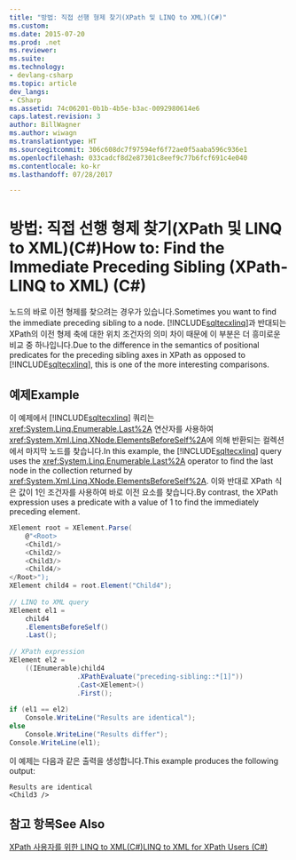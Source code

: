 ```yaml
---
title: "방법: 직접 선행 형제 찾기(XPath 및 LINQ to XML)(C#)"
ms.custom: 
ms.date: 2015-07-20
ms.prod: .net
ms.reviewer: 
ms.suite: 
ms.technology:
- devlang-csharp
ms.topic: article
dev_langs:
- CSharp
ms.assetid: 74c06201-0b1b-4b5e-b3ac-0092980614e6
caps.latest.revision: 3
author: BillWagner
ms.author: wiwagn
ms.translationtype: HT
ms.sourcegitcommit: 306c608dc7f97594ef6f72ae0f5aaba596c936e1
ms.openlocfilehash: 033cadcf8d2e87301c8eef9c77b6fcf691c4e040
ms.contentlocale: ko-kr
ms.lasthandoff: 07/28/2017

---
```

# <a name="how-to-find-the-immediate-preceding-sibling-xpath-linq-to-xml-c"></a><span data-ttu-id="7876a-102">방법: 직접 선행 형제 찾기(XPath 및 LINQ to XML)(C#)</span><span class="sxs-lookup"><span data-stu-id="7876a-102">How to: Find the Immediate Preceding Sibling (XPath-LINQ to XML) (C#)</span></span>
<span data-ttu-id="7876a-103">노드의 바로 이전 형제를 찾으려는 경우가 있습니다.</span><span class="sxs-lookup"><span data-stu-id="7876a-103">Sometimes you want to find the immediate preceding sibling to a node.</span></span> <span data-ttu-id="7876a-104">[!INCLUDE[sqltecxlinq](~/includes/sqltecxlinq-md.md)]과 반대되는 XPath의 이전 형제 축에 대한 위치 조건자의 의미 차이 때문에 이 부분은 더 흥미로운 비교 중 하나입니다.</span><span class="sxs-lookup"><span data-stu-id="7876a-104">Due to the difference in the semantics of positional predicates for the preceding sibling axes in XPath as opposed to [!INCLUDE[sqltecxlinq](~/includes/sqltecxlinq-md.md)], this is one of the more interesting comparisons.</span></span>  
  
## <a name="example"></a><span data-ttu-id="7876a-105">예제</span><span class="sxs-lookup"><span data-stu-id="7876a-105">Example</span></span>  
 <span data-ttu-id="7876a-106">이 예제에서 [!INCLUDE[sqltecxlinq](~/includes/sqltecxlinq-md.md)] 쿼리는 <xref:System.Linq.Enumerable.Last%2A> 연산자를 사용하여 <xref:System.Xml.Linq.XNode.ElementsBeforeSelf%2A>에 의해 반환되는 컬렉션에서 마지막 노드를 찾습니다.</span><span class="sxs-lookup"><span data-stu-id="7876a-106">In this example, the [!INCLUDE[sqltecxlinq](~/includes/sqltecxlinq-md.md)] query uses the <xref:System.Linq.Enumerable.Last%2A> operator to find the last node in the collection returned by <xref:System.Xml.Linq.XNode.ElementsBeforeSelf%2A>.</span></span> <span data-ttu-id="7876a-107">이와 반대로 XPath 식은 값이 1인 조건자를 사용하여 바로 이전 요소를 찾습니다.</span><span class="sxs-lookup"><span data-stu-id="7876a-107">By contrast, the XPath expression uses a predicate with a value of 1 to find the immediately preceding element.</span></span>  
  
```csharp  
XElement root = XElement.Parse(  
    @"<Root>  
    <Child1/>  
    <Child2/>  
    <Child3/>  
    <Child4/>  
</Root>");  
XElement child4 = root.Element("Child4");  
  
// LINQ to XML query  
XElement el1 =  
    child4  
    .ElementsBeforeSelf()  
    .Last();  
  
// XPath expression  
XElement el2 =  
    ((IEnumerable)child4  
                 .XPathEvaluate("preceding-sibling::*[1]"))  
                 .Cast<XElement>()  
                 .First();  
  
if (el1 == el2)  
    Console.WriteLine("Results are identical");  
else  
    Console.WriteLine("Results differ");  
Console.WriteLine(el1);  
```  
  
 <span data-ttu-id="7876a-108">이 예제는 다음과 같은 출력을 생성합니다.</span><span class="sxs-lookup"><span data-stu-id="7876a-108">This example produces the following output:</span></span>  
  
```  
Results are identical  
<Child3 />  
```  
  
## <a name="see-also"></a><span data-ttu-id="7876a-109">참고 항목</span><span class="sxs-lookup"><span data-stu-id="7876a-109">See Also</span></span>  
 [<span data-ttu-id="7876a-110">XPath 사용자를 위한 LINQ to XML(C#)</span><span class="sxs-lookup"><span data-stu-id="7876a-110">LINQ to XML for XPath Users (C#)</span></span>](../../../../csharp/programming-guide/concepts/linq/linq-to-xml-for-xpath-users.md)

